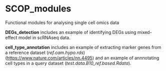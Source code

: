 # SCOP_modules
Functional modules for analysing single cell omics data

**DEGs_detection** includes an example of identifying DEGs using mixed-effect model in scRNAseq data.

**cell_type_annotation** includes an example of extracting marker genes from a reference dataset (_ref.cam.hypo.rds_)(https://www.nature.com/articles/nn.4495) and an example of annnotating cell types in a query dataset (_test.data.B10_ref.based.Rdata_).
